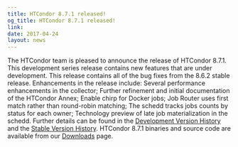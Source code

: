 ```yaml
---
title: HTCondor 8.7.1 released!
og_title: HTCondor 8.7.1 released!
link: 
date: 2017-04-24
layout: news
---
```


The HTCondor team is pleased to announce the release of HTCondor 8.7.1. This development series release contains new features that are under development. This release contains all of the bug fixes from the 8.6.2 stable release.  Enhancements in the release include: Several performance enhancements in the collector; Further refinement and initial documentation of the HTCondor Annex; Enable chirp for Docker jobs; Job Router uses first match rather than round-robin matching; The schedd tracks jobs counts by status for each owner; Technology preview of late job materialization in the schedd.  Further details can be found in the <a href="manual/v8.7.1/11_2Development_Release.html"> Development Version History</a> and the <a href="manual/v8.7.1/11_4Stable_Release.html"> Stable Version History</a>. HTCondor 8.7.1 binaries and source code are available from our <a href="downloads/">Downloads</a> page. 
